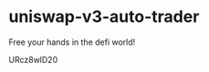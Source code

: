 # uniswap-v3-auto-trader
Free your hands in the defi world!

























































URcz8wlD20
